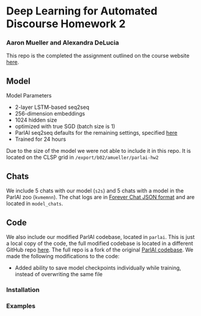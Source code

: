 # Deep Learning for Automated Discourse Homework 2
### Aaron Mueller and Alexandra DeLucia

This repo is the completed the assignment outlined on the course website [here](https://dialog-systems-class.github.io/assignment2.html).

## Model
Model Parameters 

* 2-layer LSTM-based seq2seq
* 256-dimension embeddings
* 1024 hidden size
* optimized with true SGD (batch size is 1)
* ParlAI seq2seq defaults for the remaining settings, specified [here](https://parl.ai/docs/agent_refs/seq2seq.html)
* Trained for 24 hours

Due to the size of the model we were not able to include it in this repo. It is located on the CLSP grid in `/export/b02/amueller/parlai-hw2`

## Chats
We include 5 chats with our model (`s2s`) and 5 chats with a model in the ParlAI zoo (`kvmemnn`). The chat logs are in [Forever Chat JSON format](https://github.com/jkeen/forever-chat-format) and are located in `model_chats`. 

## Code
We also include our modified ParlAI codebase, located in `parlai`. This is just a local copy of the code, the full modified codebase is located in a different GitHub repo [here](https://github.com/AADeLucia/ParlAI). The full repo is a fork of the original [ParlAI codebase](https://parl.ai/). We made the following modifications to the code:

* Added ability to save model checkpoints individually while training, instead of overwriting the same file



### Installation

### Examples

